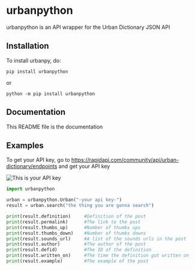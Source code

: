 # urbanpython

urbanpython is an API wrapper for the Urban Dictionary JSON API

## Installation

To install urbanpy, do:

``pip install urbanpython``

or

``python -m pip install urbanpython``

## Documentation

This README file is the documentation

## Examples

To get your API key, go to https://rapidapi.com/community/api/urban-dictionary/endpoints and get your API key

![This is your API key](example.png)

```python
import urbanpython

urban = urbanpython.Urban("-your api key-")
result = urban.search("the thing you are gonna search")

print(result.definition)     #Definition of the post
print(result.permalink)      #The link to the post
print(result.thumbs_up)      #Number of thumbs ups
print(result.thumbs_down)    #Number of thumbs downs
print(result.sounds_url)     #A list of the sounds urls in the post
print(result.author)         #The author of the post
print(result.defid)          #The ID of the definition
print(result.written_on)     #The time the definition got written on
print(result.example)        #The example of the post

```
